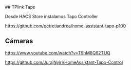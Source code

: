 ## TPlink Tapo

Desde HACS Store instalamos Tapo Controller

https://github.com/petretiandrea/home-assistant-tapo-p100

## Cámaras

https://www.youtube.com/watch?v=T9hM8Q62TUQ

https://github.com/JurajNyiri/HomeAssistant-Tapo-Control